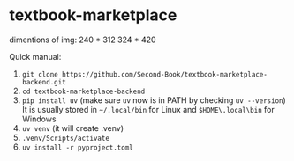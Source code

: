 # textbook-marketplace

dimentions of img:
240 * 312
324 * 420


Quick manual:

1) `git clone https://github.com/Second-Book/textbook-marketplace-backend.git`
2) `cd textbook-marketplace-backend`
3) `pip install uv` (make sure `uv` now is in PATH by checking `uv --version`) <br> It is usually stored in `~/.local/bin` for Linux and `$HOME\.local\bin` for Windows
4) `uv venv` (it will create .venv)
5) `.venv/Scripts/activate` 
6) `uv install -r pyproject.toml`
